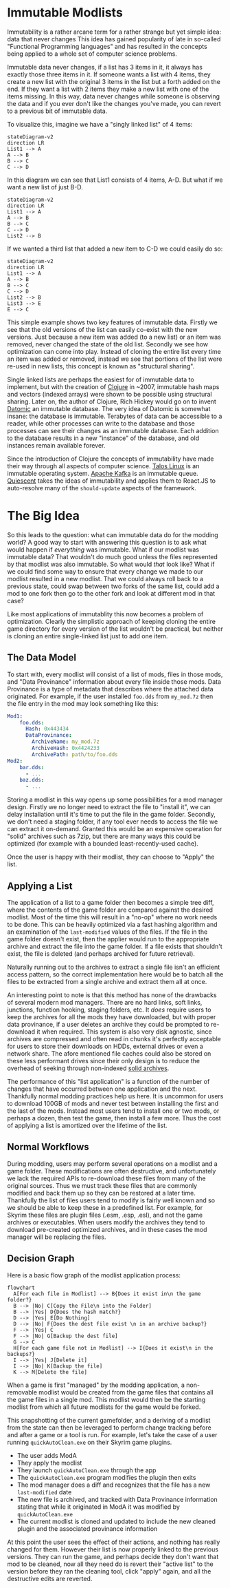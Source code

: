 
# Immutable Modlists

Immutability is a rather arcane term for a rather strange but yet simple idea: data that never changes
This idea has gained popularity of late in so-called "Functional Programming languages" and has resulted
in the concepts being applied to a whole set of computer science problems.

Immutable data never changes, if a list has 3 items in it, it always has exactly those three items in it.
If someone wants a list with 4 items, they create a new list with the original 3 items in the list but a forth
added on the end. If they want a list with 2 items they make a new list with one of the items missing. In this
way, data never changes while someone is observing the data and if you ever don't like the changes you've made,
you can revert to a previous bit of immutable data.

To visualize this, imagine we have a "singly linked list" of 4 items:

```mermaid
stateDiagram-v2
direction LR
List1 --> A
A --> B
B --> C
C --> D
```

In this diagram we can see that List1 consists of 4 items, A-D. But what if we want a new list of just B-D.

```mermaid
stateDiagram-v2
direction LR
List1 --> A
A --> B
B --> C
C --> D
List2 --> B
```

If we wanted a third list that added a new item to C-D we could easily do so:

```mermaid
stateDiagram-v2
direction LR
List1 --> A
A --> B
B --> C
C --> D
List2 --> B
List3 --> E
E --> C
```

This simple example shows two key features of immutable data. Firstly we see that the old versions of the
list can easily co-exist with the new versions. Just because a new item was added (to a new list) or an item
was removed, never changed the state of the old list. Secondly we see how optimization can come into play. Instead
of cloning the entire list every time an item was added or removed, instead we see that portions of the list were
re-used in new lists, this concept is known as "structural sharing".

Single linked lists are perhaps the easiest for of immutable data to implement, but with the creation of [Clojure](https://clojure.org/)
in ~2007, immutable hash maps and vectors (indexed arrays) were shown to be possible using structural sharing.
Later on, the author of Clojure, Rich Hickey would go on to invent [Datomic](https://www.datomic.com/) an immutable database.
The very idea of Datomic is somewhat insane: the database is immutable. Terabytes of data can be accessible to a reader, while
other processes can write to the database and those processes can see their changes as an immutable database. Each addition to the
database results in a new "instance" of the database, and old instances remain available forever.

Since the introduction of Clojure the concepts of immutability have made their way through all aspects of computer science. [Talos Linux](https://www.talos.dev/)
is an immutable operating system. [Apache Kafka](https://kafka.apache.org/) is an immutable queue. [Quiescent](https://github.com/levand/quiescent)
takes the ideas of immutability and applies them to React.JS to auto-resolve many of the `should-update` aspects of the framework.

# The Big Idea
So this leads to the question: what can immutable data do for the modding world? A good way to start with answering this question is to ask
what would happen if *everything* was immutable. What if our modlist was immutable data? That wouldn't do much good unless the files represented
by that modlist was also immutable. So what would *that* look like? What if we could find some way to ensure that every change we made to our modlist
resulted in a new modlist. That we could always roll back to a previous state, could swap between two forks of the same list, could add a mod to one fork
then go to the other fork and look at different mod in that case?

Like most applications of immutablity this now becomes a problem of optimization. Clearly the simplistic approach of keeping cloning the entire game directory
for every version of the list wouldn't be practical, but neither is cloning an entire single-linked list just to add one item.

## The Data Model
To start with, every modlist will consist of a list of mods, files in those mods, and "Data Provinance" information about every file inside those mods.
Data Provinance is a type of metadata that describes where the attached data originated. For example, if the user installed `foo.dds` from `my_mod.7z` then
the file entry in the mod may look something like this:

```yaml
Mod1:
    foo.dds:
      Hash: 0x443434
      DataProvinance:
        ArchiveName: my_mod.7z
        ArchiveHash: 0x4424233
        ArchivePath: path/to/foo.dds
Mod2:
    bar.dds:
      - ...
    baz.dds:
      - ...
```

Storing a modlist in this way opens up some possibilities for a mod manager design. Firstly we no longer need to extract the file to "install it", we can delay
installation until it's time to put the file in the game folder. Secondly, we don't need a staging folder, if any tool ever needs to access the file we can extract
it on-demand. Granted this would be an expensive operation for "solid" archives such as 7zip, but there are many ways this could be optimized (for example with a bounded
least-recently-used cache).

Once the user is happy with their modlist, they can choose to "Apply" the list.

## Applying a List
The application of a list to a game folder then becomes a simple tree diff, where the contents of the game folder are compared against the desired modlist.
Most of the time this will result in a "no-op" where no work needs to be done. This can be heavily optimized via a fast hashing algorithm and an examination of the
`last-modified` values of the files. If the file in the game folder doesn't exist, then the applier would run to the appropriate archive and extract the file into the
game folder. If a file exists that shouldn't exist, the file is deleted (and perhaps archived for future retrieval).

Naturally running out to the archives to extract a single file isn't an efficient access pattern, so the correct implementation here would be to batch all the
files to be extracted from a single archive and extract them all at once.

An interesting point to note is that this method has none of the drawbacks of several modern mod managers. There are no hard links, soft links, junctions,
function hooking, staging folders, etc. It *does* require users to keep the archives for all the mods they have downloaded, but with proper data provinance, if
a user deletes an archive they could be prompted to re-download it when required. This system is also very disk agnostic, since archives
are compressed and often read in chunks it's perfectly acceptable for users to store their downloads on HDDs, external drives or even a network share. The afore mentioned
file caches could also be stored on these less performant drives since their only design is to reduce the overhead of seeking through non-indexed [solid archives](https://en.wikipedia.org/wiki/Solid_compression).

The performance of this "list application" is a function of the number of changes that have occurred between one application and the next. Thankfully normal
modding practices help us here. It is uncommon for users to download 100GB of mods and never test between installing the first and the last of the mods. Instead most
users tend to install one or two mods, or perhaps a dozen, then test the game, then install a few more. Thus the cost of applying a list is amortized over the
lifetime of the list.

## Normal Workflows
During modding, users may perform several operations on a modlist and a game folder. These modifications are often destructive, and unfortunately we lack the
required APIs to re-download these files from many of the original sources. Thus we must track these files that are commonly modified and back them up so they can
be restored at a later time. Thankfully the list of files users tend to modify is fairly well known and so we should be able to keep these in a predefined list.
For example, for Skyrim these files are plugin files (.esm, .esp, .esl), and not the game archives or executables. When users modify the archives they tend to download
pre-created optimized archives, and in these cases the mod manager will be replacing the files.

## Decision Graph
Here is a basic flow graph of the modlist application process:

```mermaid
flowchart
  A[For each file in Modlist] --> B{Does it exist in\n the game folder?}
  B --> |No| C[Copy the File\n into the Folder]
  B --> |Yes| D{Does the hash match?}
  D --> |Yes| E[Do Nothing]
  D --> |No| F{Does the dest file exist \n in an archive backup?}
  F --> |Yes| C
  F --> |No| G[Backup the dest file]
  G --> C
  H[For each game file not in Modlist] --> I{Does it exist\n in the backups?}
  I --> |Yes| J[Delete it]
  I --> |No| K[Backup the file]
  K --> M[Delete the file]
```

When a game is first "managed" by the modding application, a non-removable modlist would be created from the game files
that contains all the game files in a single mod. This modlist would then be the starting modlist from which all future
modlists for the game would be forked.

This snapshotting of the current gamefolder, and a deriving of a modlist from the state can then be leveraged to perform
change tracking before and after a game or a tool is run. For example, let's take the case of a user running `quickAutoClean.exe` on their Skyrim game plugins.

* The user adds ModA
* They apply the modlist
* They launch `quickAutoClean.exe` through the app
* The `quickAutoClean.exe` program modifies the plugin then exits
* The mod manager does a diff and recognizes that the file has a new `last-modified` date
* The new file is archived, and tracked with Data Provinance information stating that while it originated in ModA it was modified by `quickAutoClean.exe`
* The current modlist is cloned and updated to include the new cleaned plugin and the associated provinance information

At this point the user sees the effect of their actions, and nothing has really changed for them. However their list is now properly
linked to the previous versions. They can run the game, and perhaps decide they don't want that mod to be cleaned, now all they need do
is revert their "active list" to the version before they ran the cleaning tool, click "apply" again, and all the destructive edits are reverted.

